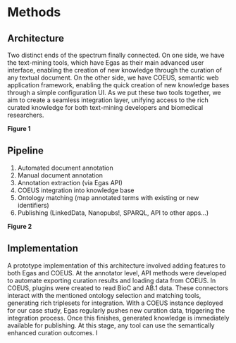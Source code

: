 # Methods

## Architecture

Two distinct ends of the spectrum finally connected. On one side, we have the text-mining tools, which have Egas as their main advanced user interface, enabling the creation of new knowledge through the curation of any textual document. On the other side, we have COEUS, semantic web application framework, enabling the quick creation of new knowledge bases through a simple configuration UI. As we put these two tools together, we aim to create a seamless integration layer, unifying access to the rich curated knowledge for both text-mining developers and biomedical researchers.

**Figure 1**

## Pipeline


1. Automated document annotation
2. Manual document annotation
3. Annotation extraction (via Egas API)
4. COEUS integration into knowledge base
5. Ontology matching (map annotated terms with existing or new identifiers)
6. Publishing (LinkedData, Nanopubs!, SPARQL, API to other apps…)

**Figure 2**

## Implementation

A prototype implementation of this architecture involved adding features to both Egas and COEUS. At the annotator level, API methods were developed to automate exporting curation results and loading data from COEUS. In COEUS, plugins were created to read BioC and AB.1 data. These connectors interact with the mentioned ontology selection and matching tools, generating rich triplesets for integration.
With a COEUS instance deployed for our case study, Egas regularly pushes new curation data, triggering the integration process. Once this finishes, generated knowledge is immediately available for publishing. At this stage, any tool can use the semantically enhanced curation outcomes. I
